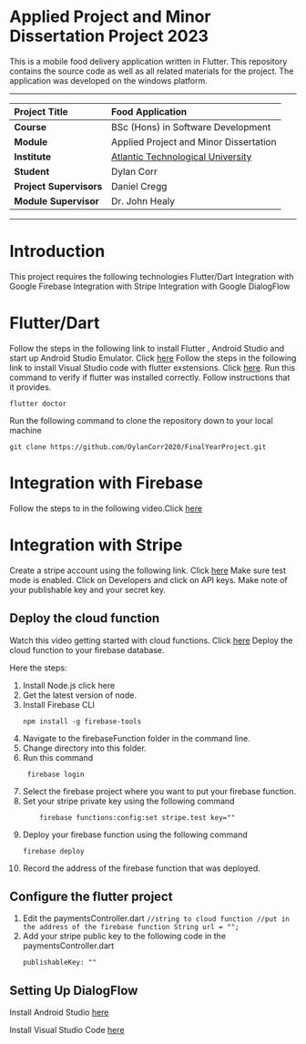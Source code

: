 # Applied Project and Minor Dissertation Project 2023

This is a mobile food delivery application written in Flutter. This repository contains the source code as well as all related materials for the project. The application was developed on the windows platform.


---

| **Project Title**       | Food Application                                         |
| :---------------------- | :------------------------------------------------------- |
| **Course**              | BSc (Hons) in Software Development                       |
| **Module**              | Applied Project and Minor Dissertation                   |
| **Institute**           | [Atlantic Technological University](https://www.atu.ie/) |
| **Student**             | Dylan Corr                                               |
| **Project Supervisors** | Daniel Cregg                                             |
| **Module Supervisor**   | Dr. John Healy                                           |

---

# Introduction
This project requires the following technologies
Flutter/Dart
Integration with Google Firebase
Integration with Stripe
Integration with Google DialogFlow 

# Flutter/Dart
Follow the steps in the following link to install Flutter , Android Studio and start up Android Studio Emulator. Click [here](https://docs.flutter.dev/get-started/install)
Follow the steps in the following link to install Visual Studio code with flutter exstensions. Click [here](https://docs.flutter.dev/development/tools/vs-code).
Run this command to verify if flutter was installed correctly.
Follow instructions that it provides.
```
flutter doctor
```

Run the following command to clone the repository down to your local machine
```
git clone https://github.com/DylanCorr2020/FinalYearProject.git
```

# Integration with Firebase 
Follow the steps to in the following video.Click [here](https://www.youtube.com/watch?v=Wa0rdbb53I8&t=329s)

# Integration with Stripe
Create a stripe account using the following link. Click [here](https://stripe.com/en-ie)
Make sure test mode is enabled.
Click on Developers and click on API keys.
Make note of your publishable key and your secret key. 


## Deploy the cloud function
Watch this video getting started with cloud functions. Click [here](https://www.youtube.com/watch?v=DYfP-UIKxH0&list=PLl-K7zZEsYLkPZHe41m4jfAxUi0JjLgSM&index=2)
Deploy the cloud function to your firebase database.

Here the steps:
1. Install Node.js click here
2. Get the latest version of node.
3. Install Firebase CLI
   ```
   npm install -g firebase-tools
   ```
4. Navigate to the firebaseFunction folder in the command line.
5. Change directory into this folder. 
6. Run this command 
   ```
    firebase login
   ``` 
7. Select the firebase project where you want to put your firebase function. 
8. Set your stripe private key using the following command 
   ```
       firebase functions:config:set stripe.test key=""
   ``` 
8. Deploy your firebase function using the following command 
    ```
    firebase deploy
    ``` 
9. Record the address of the firebase function that was deployed. 

##  Configure the flutter project 
  1.  Edit the paymentsController.dart
    ```
     //string to cloud function
     //put in the address of the firebase function
     String url = ""; 
    ```
  2. Add your stripe public key to the following code in the paymentsController.dart
     ```
     publishableKey: ""
     ```

## Setting Up DialogFlow




Install Android Studio [here](https://developer.android.com/studio?gclid=CjwKCAjwiOCgBhAgEiwAjv5whFKiuYJtd_MgzZ_hon0WUILpXWpUlqK13_zlc2UW21Qo513Gt0VD3xoC38UQAvD_BwE&gclsrc=aw.ds)

Install Visual Studio Code [here](https://code.visualstudio.com/download)
